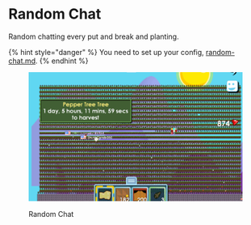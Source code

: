 # Random Chat

Random chatting every put and break and planting.

{% hint style="danger" %}
You need to set up your config, [random-chat.md](../customizing-your-configuration/customizable-configuration/options/random-chat.md "mention").
{% endhint %}

<figure><img src="../.gitbook/assets/Random Chatting &#x26; Break Floating Blocks.gif" alt=""><figcaption><p>Random Chat</p></figcaption></figure>

